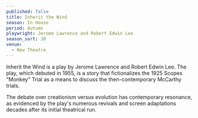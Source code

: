 ```yaml
---
published: false
title: Inherit the Wind
season: In House
period: Autumn
playwright: Jerome Lawrence and Robert Edwin Lee
season_sort: 30
venue:
  - New Theatre
---
```


Inherit the Wind is a play by Jerome Lawrence and Robert Edwin Lee. The play, which debuted in 1955, is a story that fictionalizes the 1925 Scopes "Monkey" Trial as a means to discuss the then-contemporary McCarthy trials.

The debate over creationism versus evolution has contemporary resonance, as evidenced by the play's numerous revivals and screen adaptations decades after its initial theatrical run.
